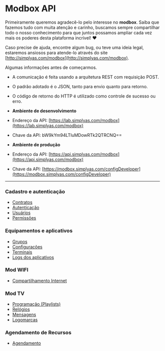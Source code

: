 # Modbox API

Primeiramente queremos agradecê-lo pelo interesse no **modbox**. Saiba que fazemos tudo com muita atenção e carinho, buscamos sempre compartilhar todo o nosso conhecimento para que juntos possamos ampliar cada vez mais os poderes desta plataforma incrível! ♥

Caso precise de ajuda, encontre algum bug, ou teve uma ideia legal, estaremos ansiosos para atende-lo através do site  [http://simplyas.com/modbox](http://simplyas.com/modbox).

Algumas informações antes de começarmos.

-   A comunicação é feita usando a arquitetura REST com requisição POST.
-   O padrão adotado é o JSON, tanto para envio quanto para retorno.
-   O código de retorno do HTTP é utilizado como controle de sucesso ou erro.
-   **Ambiente de desenvolvimento**

-   Endereço da API:  [https://lab.simplyas.com/modbox](https://lab.simplyas.com/modbox)
-   Chave da API: bW9kYm94LTIuMDowRTk2QTRCNQ==

-   **Ambiente de produção**

-   Endereço da API:  [https://api.simplyas.com/modbox](https://api.simplyas.com/modbox)
-   Chave da API:  [https://modbox.simplyas.com/configDeveloper](https://modbox.simplyas.com/configDeveloper)
---
### Cadastro e autenticação
* [Contratos](Contratos.md)
* [Autenticação](Cadauth.md#-autentica%C3%A7%C3%A3o-)
* [Usuários](https://gist.github.com/mmprestes/339e463e596f897be314c8008fc81bef#cadastra-usu%C3%A1rio)
* [Permissões](https://gist.github.com/mmprestes/339e463e596f897be314c8008fc81bef#lista-permiss%C3%B5es)

### Equipamentos e aplicativos
* [Grupos](https://gist.github.com/mmprestes/a3ec3f3fb5ca622f5f2c1ebb4d3cfebc)
* [Configurações](https://gist.github.com/mmprestes/651414f9abaae61dd479a8c74357d0c0)
* [Terminais](https://gist.github.com/mmprestes/97568ad3a621d5a4d4c98b9eafe7933a)
* [Logs dos aplicativos](https://gist.github.com/mmprestes/97568ad3a621d5a4d4c98b9eafe7933a)

### Mod WIFI
* [Compartilhamento Internet](https://gist.github.com/mmprestes/1ed6ac7767022c99f47a37fca34e4966)
### Mod TV
* [Programação (Playlists)](https://gist.github.com/mmprestes/e339a0cc7de14e6032fc4d0d454f5a08)
* [Relógios](https://gist.github.com/e19e9c59031980a53eb86d1f1aeb9980)
* [Mensagens](https://gist.github.com/mmprestes/05af1c01d555257a7377377533f89cee)	
* [Logomarcas](https://gist.github.com/a4dd40b926d3ed325a029a5f38781674)

### Agendamento de Recursos
* [Agendamento](https://gist.github.com/mmprestes/0fdef5542d39bfab9568a524b5e1c961)




